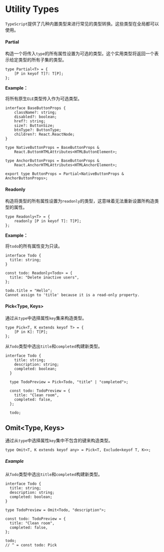 #  Utility Types

`TypeScript`提供了几种内置类型来进行常见的类型转换。这些类型在全局都可以使用。

#### Partial<Type>

构造一个将传入`type`的所有属性设置为可选的类型。这个实用类型将返回一个表示给定类型的所有子集的类型。

```tsx
type Partial<T> = {
    [P in keyof T]?: T[P];
};
```

**Example：**

将所有原生`ELE`类型传入作为可选类型。

```tsx
interface BaseButtonProps {
    className?: string;
    disabled?: boolean;
    href?: string;
    size?: ButtonSize;
    btnType?: ButtonType;
    children?: React.ReactNode;
}

type NativeButtonProps = BaseButtonProps &
    React.ButtonHTMLAttributes<HTMLButtonElement>;

type AnchorButtonProps = BaseButtonProps &
    React.AnchorHTMLAttributes<HTMLAnchorElement>;

export type ButtonProps = Partial<NativeButtonProps & AnchorButtonProps>;
```

#### Readonly<Type>

构造将类型的所有属性设置为`readonly`的类型，这意味着无法重新设置所构造类型的属性。

```tsx
type Readonly<T> = {
    readonly [P in keyof T]: T[P];
};
```

**Example：**

将`todo`的所有属性变为只读。

```tsx
interface Todo {
  title: string;
}

const todo: Readonly<Todo> = {
  title: "Delete inactive users",
};

todo.title = "Hello";
Cannot assign to 'title' because it is a read-only property.
```

#### Pick<Type, Keys>

通过从`type`中选择属性`key`集来构造类型。

```tsx
type Pick<T, K extends keyof T> = {
    [P in K]: T[P];
};
```

从`Todo`类型中选出`title`和`completed`构建新类型。

```tsx
interface Todo {
    title: string;
    description: string;
    completed: boolean;
  }
  
  type TodoPreview = Pick<Todo, "title" | "completed">;
  
  const todo: TodoPreview = {
    title: "Clean room",
    completed: false,
  };
  
  todo;
```

## Omit<Type, Keys>

通过从`type`中选择属性`key`集中不包含的键来构造类型。

```tsx
type Omit<T, K extends keyof any> = Pick<T, Exclude<keyof T, K>>;
```

##### Example

从`Todo`类型中选出`title`和`completed`构建新类型。

```tsx
interface Todo {
  title: string;
  description: string;
  completed: boolean;
}

type TodoPreview = Omit<Todo, "description">;

const todo: TodoPreview = {
  title: "Clean room",
  completed: false,
};

todo;
// ^ = const todo: Pick
```